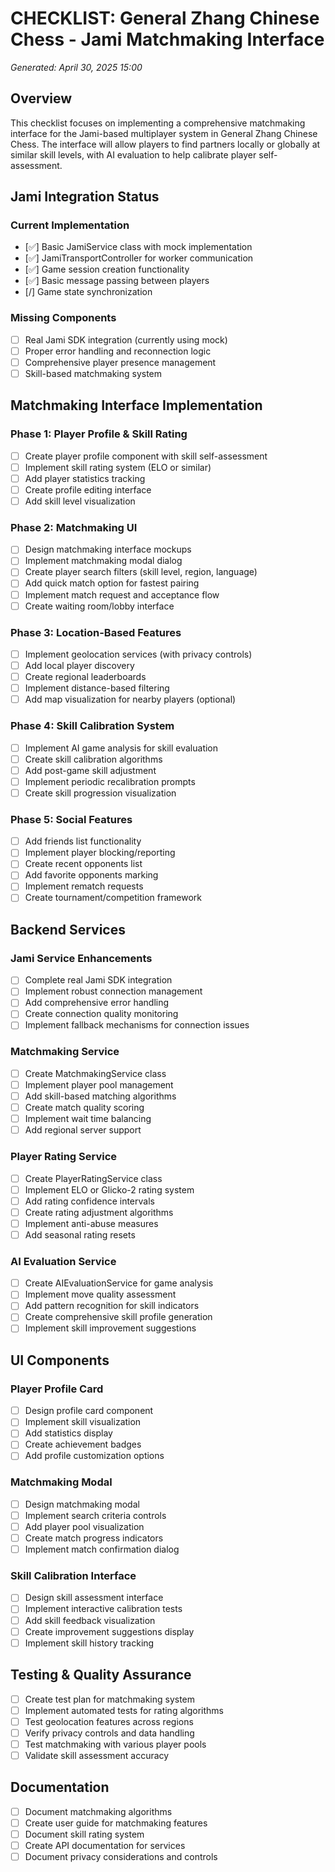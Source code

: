 # CHECKLIST: General Zhang Chinese Chess - Jami Matchmaking Interface

*Generated: April 30, 2025 15:00*

## Overview
This checklist focuses on implementing a comprehensive matchmaking interface for the Jami-based multiplayer system in General Zhang Chinese Chess. The interface will allow players to find partners locally or globally at similar skill levels, with AI evaluation to help calibrate player self-assessment.

## Jami Integration Status

### Current Implementation
- [✅] Basic JamiService class with mock implementation
- [✅] JamiTransportController for worker communication
- [✅] Game session creation functionality
- [✅] Basic message passing between players
- [/] Game state synchronization

### Missing Components
- [ ] Real Jami SDK integration (currently using mock)
- [ ] Proper error handling and reconnection logic
- [ ] Comprehensive player presence management
- [ ] Skill-based matchmaking system

## Matchmaking Interface Implementation

### Phase 1: Player Profile & Skill Rating
- [ ] Create player profile component with skill self-assessment
- [ ] Implement skill rating system (ELO or similar)
- [ ] Add player statistics tracking
- [ ] Create profile editing interface
- [ ] Add skill level visualization

### Phase 2: Matchmaking UI
- [ ] Design matchmaking interface mockups
- [ ] Implement matchmaking modal dialog
- [ ] Create player search filters (skill level, region, language)
- [ ] Add quick match option for fastest pairing
- [ ] Implement match request and acceptance flow
- [ ] Create waiting room/lobby interface

### Phase 3: Location-Based Features
- [ ] Implement geolocation services (with privacy controls)
- [ ] Add local player discovery
- [ ] Create regional leaderboards
- [ ] Implement distance-based filtering
- [ ] Add map visualization for nearby players (optional)

### Phase 4: Skill Calibration System
- [ ] Implement AI game analysis for skill evaluation
- [ ] Create skill calibration algorithms
- [ ] Add post-game skill adjustment
- [ ] Implement periodic recalibration prompts
- [ ] Create skill progression visualization

### Phase 5: Social Features
- [ ] Add friends list functionality
- [ ] Implement player blocking/reporting
- [ ] Create recent opponents list
- [ ] Add favorite opponents marking
- [ ] Implement rematch requests
- [ ] Create tournament/competition framework

## Backend Services

### Jami Service Enhancements
- [ ] Complete real Jami SDK integration
- [ ] Implement robust connection management
- [ ] Add comprehensive error handling
- [ ] Create connection quality monitoring
- [ ] Implement fallback mechanisms for connection issues

### Matchmaking Service
- [ ] Create MatchmakingService class
- [ ] Implement player pool management
- [ ] Add skill-based matching algorithms
- [ ] Create match quality scoring
- [ ] Implement wait time balancing
- [ ] Add regional server support

### Player Rating Service
- [ ] Create PlayerRatingService class
- [ ] Implement ELO or Glicko-2 rating system
- [ ] Add rating confidence intervals
- [ ] Create rating adjustment algorithms
- [ ] Implement anti-abuse measures
- [ ] Add seasonal rating resets

### AI Evaluation Service
- [ ] Create AIEvaluationService for game analysis
- [ ] Implement move quality assessment
- [ ] Add pattern recognition for skill indicators
- [ ] Create comprehensive skill profile generation
- [ ] Implement skill improvement suggestions

## UI Components

### Player Profile Card
- [ ] Design profile card component
- [ ] Implement skill visualization
- [ ] Add statistics display
- [ ] Create achievement badges
- [ ] Add profile customization options

### Matchmaking Modal
- [ ] Design matchmaking modal
- [ ] Implement search criteria controls
- [ ] Add player pool visualization
- [ ] Create match progress indicators
- [ ] Implement match confirmation dialog

### Skill Calibration Interface
- [ ] Design skill assessment interface
- [ ] Implement interactive calibration tests
- [ ] Add skill feedback visualization
- [ ] Create improvement suggestions display
- [ ] Implement skill history tracking

## Testing & Quality Assurance
- [ ] Create test plan for matchmaking system
- [ ] Implement automated tests for rating algorithms
- [ ] Test geolocation features across regions
- [ ] Verify privacy controls and data handling
- [ ] Test matchmaking with various player pools
- [ ] Validate skill assessment accuracy

## Documentation
- [ ] Document matchmaking algorithms
- [ ] Create user guide for matchmaking features
- [ ] Document skill rating system
- [ ] Create API documentation for services
- [ ] Document privacy considerations and controls
